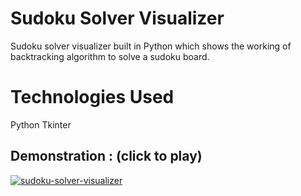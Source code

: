 # Sudoku Solver Visualizer
Sudoku solver visualizer built in Python which shows the working of backtracking algorithm to solve a sudoku board.
# Technologies Used
Python
Tkinter

## Demonstration : (click to play)

[![sudoku-solver-visualizer]()](https://vimeo.com/397640719)


